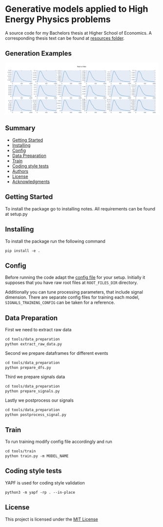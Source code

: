 # Generative models applied to High Energy Physics problems

A source code for my Bachelors thesis at Higher School of Economics.
A corresponding thesis text can be found at [resources folder](resources/thesis.pdf).

## Generation Examples

![Signals generation example](resources/images/signals_samples.png)

## Summary

  - [Getting Started](#getting-started)
  - [Installing](#installing)
  - [Config](#config)
  - [Data Preparation](#data-preparation)
  - [Train](#train)
  - [Coding style tests](#coding-style-tests)
  - [Authors](#authors)
  - [License](#license)
  - [Acknowledgments](#acknowledgments)

## Getting Started

To install the package go to installing notes. All requirements can be found at setup.py

## Installing

To install the package run the following command

    pip install -e .


## Config

Before running the code adapt the [config file](generation/config.py) for your setup. Initially it supposes that you have raw root files at `ROOT_FILES_DIR` directory.

Additionally you can tune processing parameters, that include signal dimension. There are separate config files for training each model, `SIGNALS_TRAINING_CONFIG` can be taken for a reference.


## Data Preparation

First we need to extract raw data

    cd tools/data_preparation
    python extract_raw_data.py

Second we prepare dataframes for different events

    cd tools/data_preparation
    python prepare_dfs.py

Third we prepare signals data

    cd tools/data_preparation
    python prepare_signals.py

Lastly we postprocess our signals

    cd tools/data_preparation
    python postprocess_signal.py

## Train

To run training modify config file accordingly and run

    cd tools/train
    python train.py -m MODEL_NAME

## Coding style tests

YAPF is used for coding style validation

    python3 -m yapf -rp . --in-place


## License

This project is licensed under the [MIT License](LICENSE)

